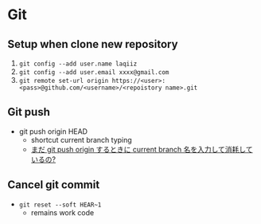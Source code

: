 # Git

## Setup when clone new repository

1. `git config --add user.name laqiiz`
2. `git config --add user.email xxxx@gmail.com`
3. `git remote set-url origin https://<user>:<pass>@github.com/<username>/<repoistory name>.git`

## Git push

* git push origin HEAD
  * shortcut current branch typing
  * [まだ git push origin するときに current branch 名を入力して消耗しているの?](https://qiita.com/mabots/items/76d48aa33720287253bf)

## Cancel git commit

* `git reset --soft HEAR~1`
  * remains work code


